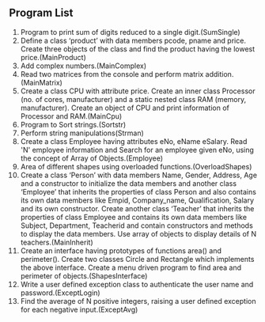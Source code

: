 ## Program List

<ol type='1'>
<li>Program to print sum of digits reduced to a single digit.(SumSingle)</li>
<li>Define a class ‘product’ with data members pcode, pname and price. Create three objects of the class and find the product having the lowest price.(MainProduct)</li>
<li>Add complex numbers.(MainComplex)</li>
<li>Read two matrices from the console and perform matrix addition.(MainMatrix)</li>
<li>Create a class CPU with attribute price. Create an inner class Processor (no. of cores, manufacturer) and a static nested class RAM (memory, manufacturer). Create an object of CPU and print information of Processor and RAM.(MainCpu)</li>
<li>Program to Sort strings.(Sortstr)</li>
<li>Perform string manipulations(Strman)</li>
<li>Create a class Employee having attributes eNo, eName eSalary. Read 'N' employee information and Search for an employee given eNo, using the concept of Array of Objects.(Employee)</li>
<li>Area of different shapes using overloaded functions.(OverloadShapes)</li>
<li>Create a class ‘Person’ with data members Name, Gender, Address, Age and a constructor to initialize the data members and another class ‘Employee’ that inherits the properties of class Person and also contains its own data members like Empid,
Company_name, Qualification, Salary and its own constructor. Create another class ‘Teacher’ that inherits the properties of class Employee and contains its own data members like Subject, Department, Teacherid and contain constructors and methods
to display the data members. Use array of objects to display details of N teachers.(MainInherit)</li>
<li>Create an interface having prototypes of functions area() and perimeter(). Create two classes Circle and Rectangle which implements the above interface. Create a menu driven program to find area and perimeter of objects.(ShapesInterface)</li>
<li>Write a user defined exception class to authenticate the user name and password.(ExceptLogin)</li>
<li>Find the average of N positive integers, raising a user defined exception for each negative input.(ExceptAvg)</li>
</ol>